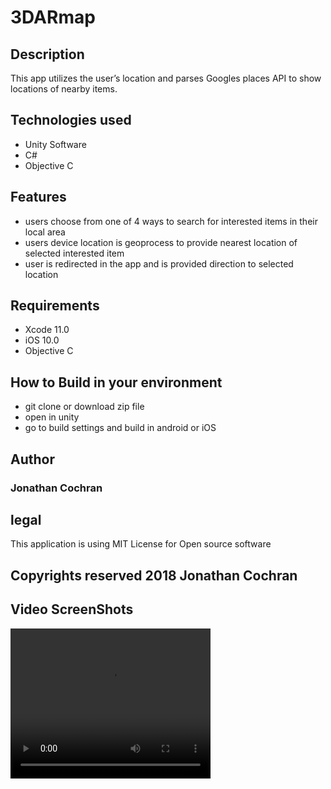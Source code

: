 # 3DARmap
## Description 
This app utilizes the user’s location and parses Googles places API to show locations of nearby items.  
## Technologies used
- Unity Software 
- C# 
- Objective C
## Features
- users choose from one of 4 ways to search for interested items in their local area 
- users device location is geoprocess to provide nearest location of selected interested item
- user is redirected in the app and is provided direction to selected location
## Requirements 
- Xcode 11.0 
- iOS 10.0
- Objective C
## How to Build in your environment
- git clone or download zip file 
- open in unity 
- go to build settings and build in android or iOS
## Author 
### Jonathan Cochran
## legal 
This application is using MIT License for Open source software
## Copyrights reserved 2018 Jonathan Cochran
## Video ScreenShots
<video width="320" height="240" controls>
  <source src="3dMapApp.mov" type="video/mp4">
</video>
